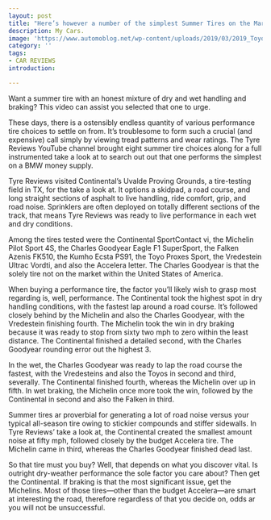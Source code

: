 ```yaml
---
layout: post
title: "Here’s however a number of the simplest Summer Tires on the Market heap up"
description: My Cars.
image: 'https://www.automoblog.net/wp-content/uploads/2019/03/2019_Toyota_TRD_Pro_Tacoma_5_C2882C3106D8369AE87D22E2BA8845D62834C19F-750x400.jpg'
category: ''
tags:
- CAR REVIEWS
introduction:

---
```


Want a summer tire with an honest mixture of dry and wet handling and braking? This video can assist you selected that one to urge.

These days, there is a ostensibly endless quantity of various performance tire choices to settle on from. It’s troublesome to form such a crucial (and expensive) call simply by viewing tread patterns and wear ratings. The Tyre Reviews YouTube channel brought eight summer tire choices along for a full instrumented take a look at to search out out that one performs the simplest on a BMW money supply.

Tyre Reviews visited Continental’s Uvalde Proving Grounds, a tire-testing field in TX, for the take a look at. It options a skidpad, a road course, and long straight sections of asphalt to live handling, ride comfort, grip, and road noise. Sprinklers are often deployed on totally different sections of the track, that means Tyre Reviews was ready to live performance in each wet and dry conditions.

Among the tires tested were the Continental SportContact vi, the Michelin Pilot Sport 4S, the Charles Goodyear Eagle F1 SuperSport, the Falken Azenis FK510, the Kumho Ecsta PS91, the Toyo Proxes Sport, the Vredestein Ultrac Vordti, and also the Accelera letter. The Charles Goodyear is that the solely tire not on the market within the United States of America.

When buying a performance tire, the factor you’ll likely wish to grasp most regarding is, well, performance. The Continental took the highest spot in dry handling conditions, with the fastest lap around a road course. It’s followed closely behind by the Michelin and also the Charles Goodyear, with the Vredestein finishing fourth. The Michelin took the win in dry braking because it was ready to stop from sixty two mph to zero within the least distance. The Continental finished a detailed second, with the Charles Goodyear rounding error out the highest 3.

In the wet, the Charles Goodyear was ready to lap the road course the fastest, with the Vredesteins and also the Toyos in second and third, severally. The Continental finished fourth, whereas the Michelin over up in fifth. In wet braking, the Michelin once more took the win, followed by the Continental in second and also the Falken in third.

Summer tires ar proverbial for generating a lot of road noise versus your typical all-season tire owing to stickier compounds and stiffer sidewalls. In Tyre Reviews’ take a look at, the Continental created the smallest amount noise at fifty mph, followed closely by the budget Accelera tire. The Michelin came in third, whereas the Charles Goodyear finished dead last.

So that tire must you buy? Well, that depends on what you discover vital. Is outright dry-weather performance the sole factor you care about? Then get the Continental. If braking is that the most significant issue, get the Michelins. Most of those tires—other than the budget Accelera—are smart at interesting the road, therefore regardless of that you decide on, odds ar you will not be unsuccessful.